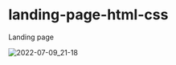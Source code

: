 # landing-page-html-css

Landing page 

![2022-07-09_21-18](https://user-images.githubusercontent.com/39178001/178127682-91597edb-5415-441a-bcc1-e30ad607c2bd.png)
